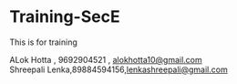 # Training-SecE
This is for training

ALok Hotta , 9692904521 , alokhotta10@gmail.com<br>
Shreepali Lenka,89884594156,lenkashreepali@gmail.com<br>